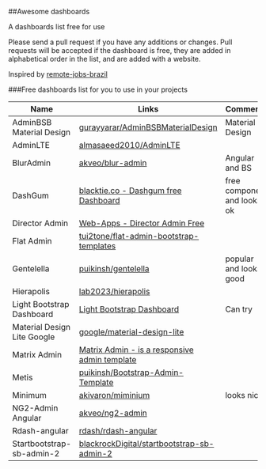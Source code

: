 ##Awesome dashboards

A dashboards list free for use

Please send a pull request if you have any additions or changes. Pull requests will be accepted if the dashboard is free, they are added in alphabetical order in the list, and are added with a website.

Inspired by [remote-jobs-brazil](https://github.com/lerrua/remote-jobs-brazil)

###Free dashboards list for you to use in your projects

Name | Links | Comments
------------ | ------- | -------
AdminBSB Material Design | [gurayyarar/AdminBSBMaterialDesign](https://goo.gl/tDT2H1) | Material Design 
AdminLTE | [almasaeed2010/AdminLTE](https://goo.gl/OObvA0) | 
BlurAdmin | [akveo/blur-admin](https://goo.gl/DUzAae) | Angular and BS 
DashGum | [blacktie.co - Dashgum free Dashboard](http://goo.gl/k5l29O) | free component and looks ok
Director Admin | [Web-Apps - Director Admin Free](http://goo.gl/9axGkI) | 
Flat Admin | [tui2tone/flat-admin-bootstrap-templates](https://goo.gl/b758bi) | 
Gentelella | [puikinsh/gentelella](https://goo.gl/NSAZwH) | popular and looks good 
Hierapolis | [lab2023/hierapolis](https://goo.gl/THaAQ5) | 
Light Bootstrap Dashboard |[Light Bootstrap Dashboard](http://goo.gl/JGU86v) | Can try 
Material Design Lite Google | [google/material-design-lite](https://goo.gl/8SX56v) | 
Matrix Admin | [Matrix Admin - is a responsive admin template](https://goo.gl/05H6el) | 
Metis | [puikinsh/Bootstrap-Admin-Template](https://goo.gl/IitZsO) | 
Minimum | [akivaron/miminium](https://goo.gl/Q4nGLZ) | looks nice 
NG2-Admin Angular | [akveo/ng2-admin](https://goo.gl/m8lc3p) | 
Rdash-angular | [rdash/rdash-angular](https://goo.gl/J7G227) | 
Startbootstrap-sb-admin-2 | [blackrockDigital/startbootstrap-sb-admin-2](https://goo.gl/1SOVc7) | 
